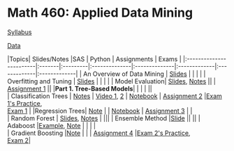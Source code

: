 # Math 460: Applied Data Mining

[Syllabus](m460syllabus.html)

[Data](data.html)

|Topics| Slides/Notes |SAS | Python | Assignments | Exams |
|:------------------------|:-------|:---------|:--------------|:--------------|:-------------|:-------------|:-------------|
| An Overview of Data Mining    | [Slides](slides/intro.html)    |        |             |       |
| Overfitting and Tuning  | [Slides](slides/overfitting.pdf)     |        |      | |
| Model Evaluation| [Slides](slides/measuring_performance.pdf), [Notes](slides/measuring_performance_note.pdf)     ||      |   [Assignment 1](assignments/Math460_Assignment1.html)    ||
|**Part 1. Tree-Based Models**|  | |  | ||  
| Classification Trees          | [Notes](slides/fa24_classification_tree2_note_xournal.pdf.pdf)     | [Video 1](https://bryant.hosted.panopto.com/Panopto/Pages/Viewer.aspx?id=43f78607-df37-405c-836b-b1f001126a1f), [2](https://bryant.hosted.panopto.com/Panopto/Pages/Viewer.aspx?id=aa2d7618-7c34-4f62-96c3-b1f501127554)  | [Notebook](python/fa23/tree_classification.html)       |  [Assignment 2](assignments/Math460_Assignment2.html)     |[Exam 1's Practice](exams/Exam1/Exam1_fall24_practice_problem.pdf), <br> [Exam 1](exams/Exam1/Exam1_fall24.pdf) |
|Regression Trees| [Note](slides/Regression_Trees_fall24_note.pdf) |  | [Notebook]()  | [Assignment 3](assignments/assignment3_fa23.html)  | |  
| Random Forest                 | [Slides](slides/rf.pdf), [Notes](slides/rf_2024_note.pdf)    |   |||
| Ensemble Method  |[Slide](gganimate/boosting3.html) ||   ||
| Adaboost                      |[Example](gganimate/adaboost.html), [Note](slides/Adaboost_2024.pdf)          |        | |  |     
| Gradient Boosting             |[Note](slides/gb_note_2024.pdf)            |        |      | [Assignment 4](assignments/assignment4_fa24.html)    |[Exam 2's Practice](exams/Exam2/Exam2_sol.html), <br> [Exam 2](exams/Exam2/Exam2_pdf.pdf)|
